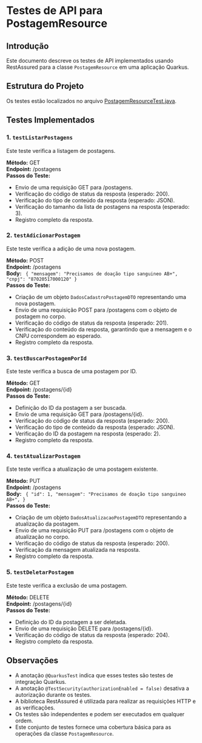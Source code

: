 # Testes de API para PostagemResource

## Introdução

Este documento descreve os testes de API implementados usando RestAssured para a classe `PostagemResource` em uma aplicação Quarkus.

## Estrutura do Projeto

Os testes estão localizados no arquivo [PostagemResourceTest.java](src/test/java/br/com/doasanguepoa/postagem/controller/PostagemResourceTest.java).

## Testes Implementados

### 1. `testListarPostagens`

Este teste verifica a listagem de postagens.

**Método:** GET  
**Endpoint:** /postagens <br>
**Passos do Teste:**
- Envio de uma requisição GET para /postagens.
- Verificação do código de status da resposta (esperado: 200).
- Verificação do tipo de conteúdo da resposta (esperado: JSON).
- Verificação do tamanho da lista de postagens na resposta (esperado: 3).
- Registro completo da resposta.

### 2. `testAdicionarPostagem`

Este teste verifica a adição de uma nova postagem.

**Método:** POST  
**Endpoint:** /postagens  
**Body:**  ``` {
"mensagem": "Precisamos de doação tipo sanguineo AB+",
"cnpj": "87020517000120"
}``` <br>
**Passos do Teste:**
- Criação de um objeto `DadosCadastroPostagemDTO` representando uma nova postagem.
- Envio de uma requisição POST para /postagens com o objeto de postagem no corpo.
- Verificação do código de status da resposta (esperado: 201).
- Verificação do conteúdo da resposta, garantindo que a mensagem e o CNPJ correspondem ao esperado.
- Registro completo da resposta.

### 3. `testBuscarPostagemPorId`

Este teste verifica a busca de uma postagem por ID.

**Método:** GET  
**Endpoint:** /postagens/{id}  
**Passos do Teste:**
- Definição do ID da postagem a ser buscada.
- Envio de uma requisição GET para /postagens/{id}.
- Verificação do código de status da resposta (esperado: 200).
- Verificação do tipo de conteúdo da resposta (esperado: JSON).
- Verificação do ID da postagem na resposta (esperado: 2).
- Registro completo da resposta.

### 4. `testAtualizarPostagem`

Este teste verifica a atualização de uma postagem existente.

**Método:** PUT  
**Endpoint:** /postagens  
**Body:**  ``` {
"id": 1,
"mensagem": "Precisamos de doação tipo sanguineo AB+",
}``` <br>
**Passos do Teste:**
- Criação de um objeto `DadosAtualizacaoPostagemDTO` representando a atualização da postagem.
- Envio de uma requisição PUT para /postagens com o objeto de atualização no corpo.
- Verificação do código de status da resposta (esperado: 200).
- Verificação da mensagem atualizada na resposta.
- Registro completo da resposta.

### 5. `testDeletarPostagem`

Este teste verifica a exclusão de uma postagem.

**Método:** DELETE  
**Endpoint:** /postagens/{id}  
**Passos do Teste:**
- Definição do ID da postagem a ser deletada.
- Envio de uma requisição DELETE para /postagens/{id}.
- Verificação do código de status da resposta (esperado: 204).
- Registro completo da resposta.

## Observações

- A anotação `@QuarkusTest` indica que esses testes são testes de integração Quarkus.
- A anotação `@TestSecurity(authorizationEnabled = false)` desativa a autorização durante os testes.
- A biblioteca RestAssured é utilizada para realizar as requisições HTTP e as verificações.
- Os testes são independentes e podem ser executados em qualquer ordem.
- Este conjunto de testes fornece uma cobertura básica para as operações da classe `PostagemResource`.
